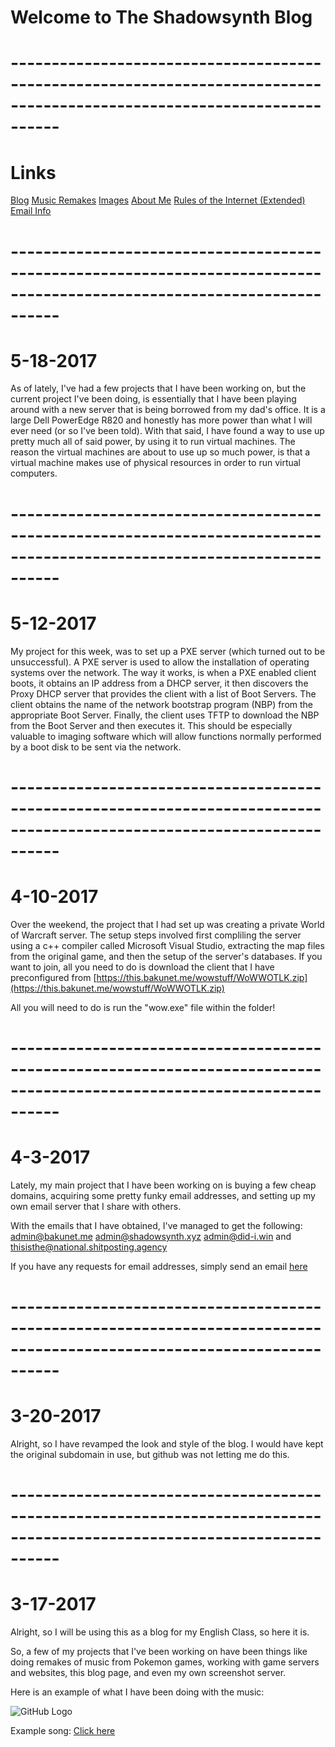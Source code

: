 # **Welcome to The Shadowsynth Blog**
# **------------------------------------------------------------------------------------------------------------------------**
# **Links**
[Blog](https://bakunet.me)
[Music Remakes](https://bakunet.me/music.html)
[Images](https://bakunet.me/images.html)
[About Me](https://bakunet.me/about.html)
[Rules of the Internet (Extended)](https://bakunet.me/internet.html)
[Email Info](https://bakunet.me/email_info.html)

# **------------------------------------------------------------------------------------------------------------------------**

# **5-18-2017**

As of lately, I've had a few projects that I have been working on, but the current project I've been doing, is essentially that I have been playing around with a new server that is being borrowed from my dad's office. It is a large Dell PowerEdge R820 and honestly has more power than what I will ever need (or so I've been told). With that said, I have found a way to use up pretty much all of said power, by using it to run virtual machines. The reason the virtual machines are about to use up so much power, is that a virtual machine makes use of physical resources in order to run virtual computers.

# **------------------------------------------------------------------------------------------------------------------------**

# **5-12-2017**

My project for this week, was to set up a PXE server (which turned out to be unsuccessful). A PXE server is used to allow the installation of operating systems over the network. The way it works, is when a PXE enabled client boots, it obtains an IP address from a DHCP server, it then discovers the Proxy DHCP server that provides the client with a list of Boot Servers. The client obtains the name of the network bootstrap program (NBP) from the appropriate Boot Server. Finally, the client uses TFTP to download the NBP from the Boot Server and then executes it. This should be especially valuable to imaging software which will allow functions normally performed by a boot disk to be sent via the network. 

# **------------------------------------------------------------------------------------------------------------------------**

# **4-10-2017**

Over the weekend, the project that I had set up was creating a private World of Warcraft server. The setup steps involved first compliling the server using a c++ compiler called Microsoft Visual Studio, extracting the map files from the original game, and then the setup of the server's databases. If you want to join, all you need to do is download the client that I have preconfigured from [https://this.bakunet.me/wowstuff/WoWWOTLK.zip](https://this.bakunet.me/wowstuff/WoWWOTLK.zip)

All you will need to do is run the "wow.exe" file within the folder!

# **------------------------------------------------------------------------------------------------------------------------**

# **4-3-2017**

Lately, my main project that I have been working on is buying a few cheap domains, acquiring some pretty funky email addresses, and setting up my own email server that I share with others.

With the emails that I have obtained, I've managed to get the following: admin@bakunet.me admin@shadowsynth.xyz admin@did-i.win and thisisthe@national.shitposting.agency

If you have any requests for email addresses, simply send an email [here](mailto:chosensoundmusic147@gmail.com)



# **------------------------------------------------------------------------------------------------------------------------**

# **3-20-2017**

Alright, so I have revamped the look and style of the blog. I would have kept the original subdomain in use, but github was not letting me do this.

# **------------------------------------------------------------------------------------------------------------------------**

# **3-17-2017**
Alright, so I will be using this as a blog for my English Class,  so here it is.


So, a few of my projects that I've been working on have been things like doing remakes of music from Pokemon games, working with game servers and websites, this blog page, and even my own screenshot server.

 Here is an example of what I have been doing with the music: 
 
 ![GitHub Logo](https://this.bakunet.me/website/sucks/DESKTOP-Win10_-_Chrome_Remote_Desktop_1E7C406C.png)

  Example song: [Click here](https://this.bakunet.me/music/legendary_trio.mp3)
